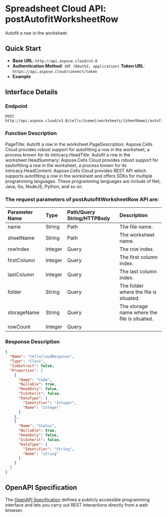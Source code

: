 
# **Spreadsheet Cloud API: postAutofitWorksheetRow**

Autofit a row in the worksheet. 


## **Quick Start**

- **Base URL**: `http://api.aspose.cloud/v3.0`
- **Authentication Method**: `JWT (OAuth2, application)`  **Token URL**: `https://api.aspose.cloud/connect/token`
- **Example** 

## **Interface Details**

### **Endpoint** 

```
POST http://api.aspose.cloud/v3.0/cells/{name}/worksheets/{sheetName}/autofitrow
```
### **Function Description**
PageTitle: Autofit a row in the worksheet.PageDescription: Aspose.Cells Cloud provides robust support for autofitting a row in the worksheet, a process known for its intricacy.HeadTitle: Autofit a row in the worksheet.HeadSummary: Aspose.Cells Cloud provides robust support for sautofitting a row in the worksheet, a process known for its intricacy.HeadContent: Aspose.Cells Cloud provides REST API which supports autofitting a row in the worksheet and offers SDKs for multiple programming languages. These programming languages are include of Net, Java, Go, NodeJS, Python, and so on.

### The request parameters of **postAutofitWorksheetRow** API are: 

| Parameter Name | Type | Path/Query String/HTTPBody | Description | 
| :- | :- | :- |:- | 
|name|String|Path|The file name.|
|sheetName|String|Path|The worksheet name.|
|rowIndex|Integer|Query|The row index.|
|firstColumn|Integer|Query|The first column index.|
|lastColumn|Integer|Query|The last column index.|
|folder|String|Query|The folder where the file is situated.|
|storageName|String|Query|The storage name where the file is situated.|
|rowCount|Integer|Query||

### **Response Description**
```json
{
  "Name": "CellsCloudResponse",
  "Type": "Class",
  "IsAbstract": false,
  "Properties": [
    {
      "Name": "Code",
      "Nullable": true,
      "ReadOnly": false,
      "IsInherit": false,
      "DataType": {
        "Identifier": "Integer",
        "Name": "integer"
      }
    },
    {
      "Name": "Status",
      "Nullable": true,
      "ReadOnly": false,
      "IsInherit": false,
      "DataType": {
        "Identifier": "String",
        "Name": "string"
      }
    }
  ]
}
```


## OpenAPI Specification

The [OpenAPI Specification](https://reference.aspose.cloud/cells/#/WorksheetsController/PostAutofitWorksheetRow) defines a publicly accessible programming interface and lets you carry out REST interactions directly from a web browser.

